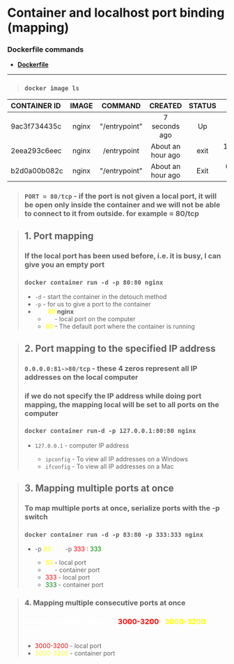 #  Container and localhost port binding (mapping)

### Dockerfile commands
- **[Dockerfile](https://docs.docker.com/engine/reference/builder/
)**
---
> ### `docker image ls` 

| CONTAINER ID | IMAGE |    COMMAND    |      CREATED      | STATUS |        PORTS         |           NAMES |
| :----------- | :---: | :-----------: | :---------------: | :----: | :------------------: | --------------: |
| 9ac3f734435c | nginx | "/entrypoint" |   7 seconds ago   |   Up   |        80/tcp        |     zen_hermann |
| 2eea293c6eec | nginx |  /entrypoint  | About an hour ago |  exit  | 127.0.0.1:82->80/tcp |      menza_aker |
| b2d0a00b082c | nginx | "/entrypoint" | About an hour ago |  Exit  |  0.0.0.0:81->80/tcp  | nostalgic_knuth |


> ### `PORT = 80/tcp` - if the port is not given a local port, it will be open only inside the container and we will not be able to connect to it from outside. for example = 80/tcp


> ## 1. Port mapping
> ### If the local port has been used before, i.e. it is busy, I can give you an empty port
> ### `docker container run -d -p 80:80 nginx`
>  - `-d` - start the container in the detouch method
>  - `-p` - for us to give a port to the container
>  - <span style="color:white">80 : <span style="color: yellow">80</span> </span> **nginx**
>    - <span style="color:white">80</span> - local port on the computer
>    - <span style="color:yellow">80</span> - The default port where the container is running
 

> ## 2. Port mapping to the specified IP address
>
> ### `0.0.0.0:81->80/tcp` - these 4 zeros represent all IP addresses on the local computer
>
> ### if we do not specify the IP address while doing port mapping, the mapping local will be set to all ports on the computer
>
> ### `docker container run-d -p 127.0.0.1:80:80 nginx`
>  - `127.0.0.1` - computer IP address
> 
>    - `ipconfig` - To view all IP addresses on a Windows
>    - `ifconfig` - To view all IP addresses on a Mac


> ## 3. Mapping multiple ports at once
> ### To map multiple ports at once, serialize ports with the -p switch
> ### `docker container run -d -p 83:80 -p 333:333 nginx`
> 
>   - -p <span style="color:yellow">83 : <span style="color:white">80 </span></span> -p <span style="color:red">333 : <span style="color:green">333 </span></span>
>
>     - <span style="color:yellow">83</span> - local port
>     - <span style="color:white">80</span> - container port
>     - <span style="color:red">333</span> - local port
>     - <span style="color:green">333</span> - container port


> ### 4. Mapping multiple consecutive ports at once
>
> ###  <span style="color:white">docker container run -d -p <span style="color:red">3000-3200</span> : <span style="color:yellow">3000-3200</span> nginx</span>
>
>   - <span style="color:red">3000-3200</span>  - local port
>   - <span style="color:yellow">3000-3200</span>  - container port


